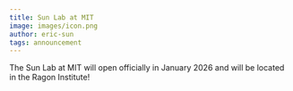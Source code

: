 ```yaml
---
title: Sun Lab at MIT
image: images/icon.png
author: eric-sun
tags: announcement
---
```


The Sun Lab at MIT will open officially in January 2026 and will be located in the Ragon Institute!
